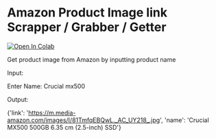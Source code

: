 # Amazon Product Image link Scrapper / Grabber / Getter
[![Open In Colab](https://colab.research.google.com/assets/colab-badge.svg)](https://colab.research.google.com/drive/1lFXdDuAeh0S_gwbKix-Ys1uI1f0ebUoV&authuser=0)

Get product image from Amazon by inputting product name

Input:

Enter Name: Crucial mx500

Output:

{'link': 'https://m.media-amazon.com/images/I/81TmfqEBQwL._AC_UY218_.jpg', 'name': 'Crucial MX500 500GB 6.35 cm (2.5-inch) SSD'}
